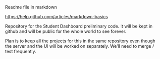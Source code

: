 Readme file in markdown

https://help.github.com/articles/markdown-basics

Repository for the Student Dashboard preliminary code.  It will be kept in github and will be public for the whole world to see forever.

Plan is to keep all the projects for this in the same repository even though the server and the UI will be worked on separately.
We'll need to merge / test frequently.
